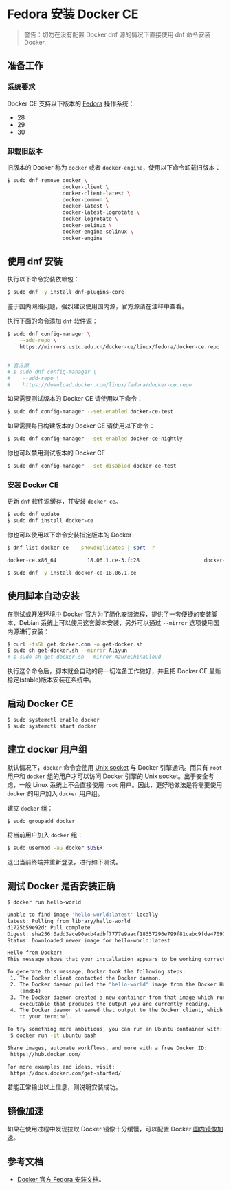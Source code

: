 # Fedora 安装 Docker CE

>警告：切勿在没有配置 Docker dnf 源的情况下直接使用 dnf 命令安装 Docker.

## 准备工作

### 系统要求

Docker CE 支持以下版本的 [Fedora](https://getfedora.org/) 操作系统：

* 28
* 29
* 30

### 卸载旧版本

旧版本的 Docker 称为 `docker` 或者 `docker-engine`，使用以下命令卸载旧版本：

```bash
$ sudo dnf remove docker \
                  docker-client \
                  docker-client-latest \
                  docker-common \
                  docker-latest \
                  docker-latest-logrotate \
                  docker-logrotate \
                  docker-selinux \
                  docker-engine-selinux \
                  docker-engine
```

## 使用 dnf 安装

执行以下命令安装依赖包：

```bash
$ sudo dnf -y install dnf-plugins-core
```

鉴于国内网络问题，强烈建议使用国内源，官方源请在注释中查看。

执行下面的命令添加 `dnf` 软件源：

```bash
$ sudo dnf config-manager \
    --add-repo \
    https://mirrors.ustc.edu.cn/docker-ce/linux/fedora/docker-ce.repo


# 官方源
# $ sudo dnf config-manager \
#    --add-repo \
#    https://download.docker.com/linux/fedora/docker-ce.repo
```

如果需要测试版本的 Docker CE 请使用以下命令：

```bash
$ sudo dnf config-manager --set-enabled docker-ce-test
```

如果需要每日构建版本的 Docker CE 请使用以下命令：

```bash
$ sudo dnf config-manager --set-enabled docker-ce-nightly
```

你也可以禁用测试版本的 Docker CE

```bash
$ sudo dnf config-manager --set-disabled docker-ce-test
```

### 安装 Docker CE

更新 `dnf` 软件源缓存，并安装 `docker-ce`。

```bash
$ sudo dnf update
$ sudo dnf install docker-ce
```

你也可以使用以下命令安装指定版本的 Docker

```bash
$ dnf list docker-ce  --showduplicates | sort -r

docker-ce.x86_64          18.06.1.ce-3.fc28                     docker-ce-stable

$ sudo dnf -y install docker-ce-18.06.1.ce
```

## 使用脚本自动安装

在测试或开发环境中 Docker 官方为了简化安装流程，提供了一套便捷的安装脚本，Debian 系统上可以使用这套脚本安装，另外可以通过 `--mirror` 选项使用国内源进行安装：

```bash
$ curl -fsSL get.docker.com -o get-docker.sh
$ sudo sh get-docker.sh --mirror Aliyun
# $ sudo sh get-docker.sh --mirror AzureChinaCloud
```

执行这个命令后，脚本就会自动的将一切准备工作做好，并且把 Docker CE 最新稳定(stable)版本安装在系统中。

## 启动 Docker CE

```bash
$ sudo systemctl enable docker
$ sudo systemctl start docker
```

## 建立 docker 用户组

默认情况下，`docker` 命令会使用 [Unix socket](https://en.wikipedia.org/wiki/Unix_domain_socket) 与 Docker 引擎通讯。而只有 `root` 用户和 `docker` 组的用户才可以访问 Docker 引擎的 Unix socket。出于安全考虑，一般 Linux 系统上不会直接使用 `root` 用户。因此，更好地做法是将需要使用 `docker` 的用户加入 `docker` 用户组。

建立 `docker` 组：

```bash
$ sudo groupadd docker
```

将当前用户加入 `docker` 组：

```bash
$ sudo usermod -aG docker $USER
```

退出当前终端并重新登录，进行如下测试。

## 测试 Docker 是否安装正确

```bash
$ docker run hello-world

Unable to find image 'hello-world:latest' locally
latest: Pulling from library/hello-world
d1725b59e92d: Pull complete
Digest: sha256:0add3ace90ecb4adbf7777e9aacf18357296e799f81cabc9fde470971e499788
Status: Downloaded newer image for hello-world:latest

Hello from Docker!
This message shows that your installation appears to be working correctly.

To generate this message, Docker took the following steps:
 1. The Docker client contacted the Docker daemon.
 2. The Docker daemon pulled the "hello-world" image from the Docker Hub.
    (amd64)
 3. The Docker daemon created a new container from that image which runs the
    executable that produces the output you are currently reading.
 4. The Docker daemon streamed that output to the Docker client, which sent it
    to your terminal.

To try something more ambitious, you can run an Ubuntu container with:
 $ docker run -it ubuntu bash

Share images, automate workflows, and more with a free Docker ID:
 https://hub.docker.com/

For more examples and ideas, visit:
 https://docs.docker.com/get-started/
```

若能正常输出以上信息，则说明安装成功。

## 镜像加速

如果在使用过程中发现拉取 Docker 镜像十分缓慢，可以配置 Docker [国内镜像加速](mirror.md)。

## 参考文档

* [Docker 官方 Fedora 安装文档](https://docs.docker.com/install/linux/docker-ce/fedora)。
